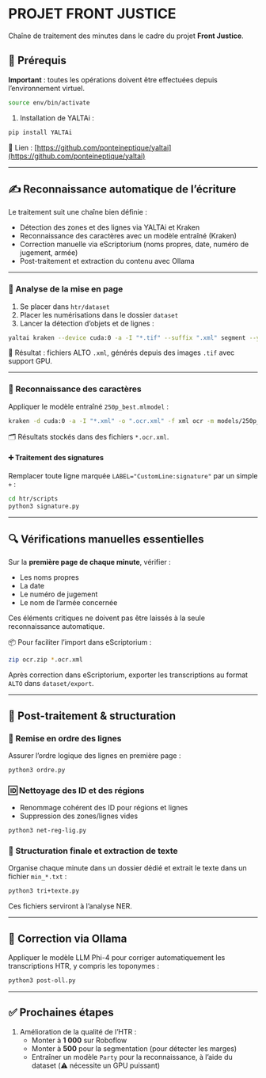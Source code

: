 # PROJET FRONT JUSTICE

Chaîne de traitement des minutes dans le cadre du projet **Front Justice**.

## 🔧 Prérequis

**Important** : toutes les opérations doivent être effectuées depuis l’environnement virtuel.

```bash
source env/bin/activate
```

1. Installation de YALTAi :

```bash
pip install YALTAi
```

📎 Lien : [https://github.com/ponteineptique/yaltai](https://github.com/ponteineptique/yaltai)

---

## ✍️ Reconnaissance automatique de l’écriture

Le traitement suit une chaîne bien définie :
- Détection des zones et des lignes via YALTAi et Kraken
- Reconnaissance des caractères avec un modèle entraîné (Kraken)
- Correction manuelle via eScriptorium (noms propres, date, numéro de jugement, armée)
- Post-traitement et extraction du contenu avec Ollama

---

### 📐 Analyse de la mise en page

1. Se placer dans `htr/dataset`
2. Placer les numérisations dans le dossier `dataset`
3. Lancer la détection d’objets et de lignes :

```bash
yaltai kraken --device cuda:0 -a -I "*.tif" --suffix ".xml" segment --yolo models/weights.pt -i models/250p-escript.mlmodel
```

📎 Résultat : fichiers ALTO `.xml`, générés depuis des images `.tif` avec support GPU.

---

### 🔡 Reconnaissance des caractères

Appliquer le modèle entraîné `250p_best.mlmodel` :

```bash
kraken -d cuda:0 -a -I "*.xml" -o ".ocr.xml" -f xml ocr -m models/250p_best.mlmodel
```

🗂 Résultats stockés dans des fichiers `*.ocr.xml`.

#### ➕ Traitement des signatures

Remplacer toute ligne marquée `LABEL="CustomLine:signature"` par un simple `+` :

```bash
cd htr/scripts
python3 signature.py
```

---

## 🔍 Vérifications manuelles essentielles

Sur la **première page de chaque minute**, vérifier :
- Les noms propres
- La date
- Le numéro de jugement
- Le nom de l’armée concernée

Ces éléments critiques ne doivent pas être laissés à la seule reconnaissance automatique.

📦 Pour faciliter l’import dans eScriptorium :

```bash
zip ocr.zip *.ocr.xml
```

Après correction dans eScriptorium, exporter les transcriptions au format `ALTO` dans `dataset/export`.

---

## 🧹 Post-traitement & structuration

### 🧭 Remise en ordre des lignes

Assurer l’ordre logique des lignes en première page :

```bash
python3 ordre.py
```

### 🆔 Nettoyage des ID et des régions

- Renommage cohérent des ID pour régions et lignes
- Suppression des zones/lignes vides

```bash
python3 net-reg-lig.py
```

### 📁 Structuration finale et extraction de texte

Organise chaque minute dans un dossier dédié et extrait le texte dans un fichier `min_*.txt` :

```bash
python3 tri+texte.py
```

Ces fichiers serviront à l’analyse NER.

---

## 🤖 Correction via Ollama

Appliquer le modèle LLM Phi-4 pour corriger automatiquement les transcriptions HTR, y compris les toponymes :

```bash
python3 post-oll.py
```

---

## ✅ Prochaines étapes

1. Amélioration de la qualité de l’HTR :
   - Monter à **1 000** sur Roboflow
   - Monter à **500** pour la segmentation (pour détecter les marges)
   - Entraîner un modèle `Party` pour la reconnaissance, à l’aide du dataset (⚠️ nécessite un GPU puissant)

